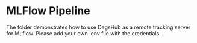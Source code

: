 # MLFlow Pipeline

The folder demonstrates how to use DagsHub as a remote tracking server for MLflow. Please add your own .env file with the credentials.

